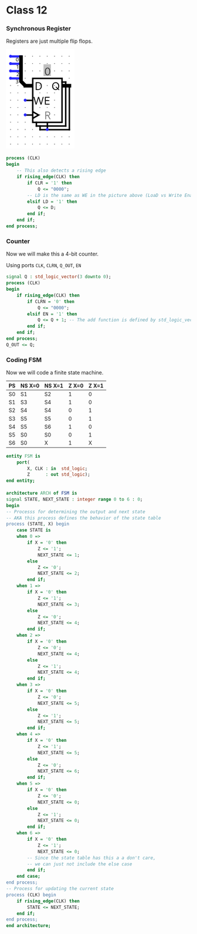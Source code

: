 # Class 12

### Synchronous Register

Registers are just multiple flip flops.

![](Images/Class12_1.png)

```vhdl
process (CLK)
begin
	-- This also detects a rising edge
	if rising_edge(CLK) then
		if CLR = '1' then 
			Q <= "0000";
		-- LD is the same as WE in the picture above (LoaD vs Write Enable)
		elsif LD = '1' then
			Q <= D;
		end if;
	end if;
end process;
```

### Counter
Now we will make this a 4-bit counter.

Using ports `CLK`, `CLRN`, `Q_OUT`, `EN`

```vhdl
signal Q : std_logic_vector(3 downto 0);
process (CLK)
begin
	if rising_edge(CLK) then
		if CLRN = '0' then
			Q <= "0000";
		elsif EN = '1' then
			Q <= Q + 1; -- The add function is defined by std_logic_vector
		end if;
	end if;
end process;
Q_OUT <= Q;
```

### Coding FSM
Now we will code a finite state machine.

| PS  | NS X=0 | NS X=1 | Z X=0 | Z X=1 |
| --- | ------ | ------ | ----- | ----- |
| S0  | S1     | S2     | 1     | 0     |
| S1  | S3     | S4     | 1     | 0     |
| S2  | S4     | S4     | 0     | 1     |
| S3  | S5     | S5     | 0     | 1     |
| S4  | S5     | S6     | 1     | 0     |
| S5  | S0     | S0     | 0     | 1     |
| S6  | S0     | X      | 1     | X     |

```vhdl
entity FSM is
	port(
		X, CLK : in  std_logic;
		Z      : out std_logic);
end entity;

architecture ARCH of FSM is
signal STATE, NEXT_STATE : integer range 0 to 6 : 0;
begin
-- Processs for determining the output and next state
-- AKA this process defines the behavior of the state table
process (STATE, X) begin
	case STATE is
	when 0 =>
		if X = '0' then
			Z <= '1';
			NEXT_STATE <= 1;
		else
			Z <= '0';
			NEXT_STATE <= 2;
		end if;
	when 1 =>
		if X = '0' then
			Z <= '1';
			NEXT_STATE <= 3;
		else
			Z <= '0';
			NEXT_STATE <= 4;
		end if;
	when 2 =>
		if X = '0' then
			Z <= '0';
			NEXT_STATE <= 4;
		else
			Z <= '1';
			NEXT_STATE <= 4;
		end if;
	when 3 =>
		if X = '0' then
			Z <= '0';
			NEXT_STATE <= 5;
		else
			Z <= '1';
			NEXT_STATE <= 5;
		end if;
	when 4 =>
		if X = '0' then
			Z <= '1';
			NEXT_STATE <= 5;
		else
			Z <= '0';
			NEXT_STATE <= 6;
		end if;
	when 5 =>
		if X = '0' then
			Z <= '0';
			NEXT_STATE <= 0;
		else
			Z <= '1';
			NEXT_STATE <= 0;
		end if;
	when 6 =>
		if X = '0' then
			Z <= '1';
			NEXT_STATE <= 0;
		-- Since the state table has this a a don't care,
		-- we can just not include the else case
		end if;
	end case;
end process;
-- Process for updating the current state
process (CLK) begin
	if rising_edge(CLK) then
		STATE <= NEXT_STATE;
	end if;
end process;
end architecture;
```
